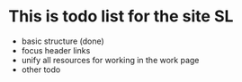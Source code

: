 # This is todo list for the site SL

- basic structure (done)
- focus header links
- unify all resources for working in the work page
- other todo
